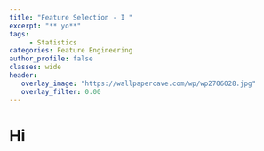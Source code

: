 ```yaml
---
title: "Feature Selection - I "
excerpt: "** yo**"
tags:
     - Statistics
categories: Feature Engineering
author_profile: false
classes: wide
header: 
   overlay_image: "https://wallpapercave.com/wp/wp2706028.jpg"
   overlay_filter: 0.00
---
```

# Hi
